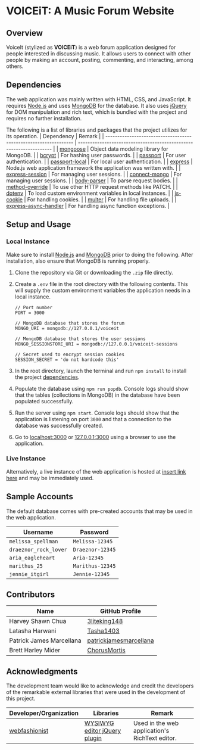 # VOICEiT: A Music Forum Website

## Overview

VoiceIt (stylized as **VOICEiT**) is a web forum application designed for people interested in discussing music. It allows users to connect with other people by making an account, posting, commenting, and interacting, among others.

## Dependencies

The web application was mainly written with HTML, CSS, and JavaScript. It requires [Node.js](https://nodejs.org) and uses [MongoDB](https://www.mongodb.com/) for the database. It also uses [jQuery](https://jquery.com) for DOM manipulation and rich text, which is bundled with the project and requires no further installation.

The following is a list of libraries and packages that the project utilizes for its operation.
| Dependency                                                       | Remark                                                              |
| ---------------------------------------------------------------- | ------------------------------------------------------------------- |
| [mongoose](https://www.npmjs.com/package/mongoose)               | Object data modeling library for MongoDB.                           |
| [bcrypt](https://www.npmjs.com/package/bcrypt)                   | For hashing user passwords.                                         |
| [passport](https://www.npmjs.com/package/passport)               | For user authentication.                                            |
| [passport-local](https://www.npmjs.com/package/passport-local)   | For local user authentication.                                      |
| [express](https://www.npmjs.com/package/express)                 | Node.js web application framework the application was written with. |
| [express-session](https://www.npmjs.com/package/express-session) | For managing user sessions.                                         |
| [connect-mongo](https://www.npmjs.com/package/connect-mongo)     | For managing user sessions.                                         |
| [body-parser](https://www.npmjs.com/package/body-parser)         | To parse request bodies.                                            |
| [method-override](https://www.npmjs.com/package/method-override) | To use other HTTP request methods like PATCH.                       |
| [dotenv](https://www.npmjs.com/package/dotenv)                   | To load custom environment variables in local instances.            |
| [js-cookie](https://www.npmjs.com/package/js-cookie)             | For handling cookies.                                               |
| [multer](https://www.npmjs.com/package/multer)                   | For handling file uploads.                                          |
| [express-async-handler](https://www.npmjs.com/package/express-async-handler) | For handling async function exceptions.                 |

## Setup and Usage

### Local Instance

Make sure to install [Node.js](https://nodejs.org) and [MongoDB](https://www.mongodb.com/) prior to doing the following. After installation, also ensure that MongoDB is running properly.

1. Clone the repository via Git or downloading the `.zip` file directly.
2. Create a `.env` file in the root directory with the following contents. This will supply the custom environment variables the application needs in a local instance.

    ```text
    // Port number
    PORT = 3000 

    // MongoDB database that stores the forum
    MONGO_URI = mongodb://127.0.0.1/voiceit 

    // MongoDB database that stores the user sessions
    MONGO_SESSIONSTORE_URI = mongodb://127.0.0.1/voiceit-sessions

    // Secret used to encrypt session cookies
    SESSION_SECRET = 'do not hardcode this'
    ```

3. In the root directory, launch the terminal and run `npm install` to install the project [dependencies](#dependencies).
4. Populate the database using `npm run popdb`. Console logs should show that the tables (collections in MongoDB) in the database have been populated successfully.
5. Run the server using `npm start`. Console logs should show that the application is listening on port `3000` and that a connection to the database was successfully created.
6. Go to [localhost:3000](http://localhost:3000) or [127.0.0.1:3000](http://127.0.0.1:3000) using a browser to use the application.

### Live Instance

Alternatively, a live instance of the web application is hosted at [insert link here](about:blank) and may be immediately used.

## Sample Accounts

The default database comes with pre-created accounts that may be used in the web application.

| Username              | Password         |
| --------------------- | ---------------- |
| `melissa_spellman`    | `Melissa-12345`  |
| `draeznor_rock_lover` | `Draeznor-12345` |
| `aria_eagleheart`     | `Aria-12345`     |
| `marithus_25`         | `Marithus-12345` |
| `jennie_itgirl`       | `Jennie-12345`   |

## Contributors

| Name                     | GitHub Profile                                                      |
| ------------------------ | ------------------------------------------------------------------- |
| Harvey Shawn Chua        | [3liteking148](https://github.com/3liteking148)                     |
| Latasha Harwani          | [Tasha1403](https://github.com/Tasha1403)                           |
| Patrick James Marcellana | [patrickjamesmarcellana](https://github.com/patrickjamesmarcellana) |
| Brett Harley Mider       | [ChorusMortis](https://github.com/ChorusMortis)                     |

## Acknowledgments

The development team would like to acknowledge and credit the developers of the remarkable external libraries that were used in the development of this project.

| Developer/Organization                            | Libraries                                                                  | Remark                                         |
| ------------------------------------------------- | -------------------------------------------------------------------------- | ---------------------------------------------- |
| [webfashionist](https://github.com/webfashionist) | [WYSIWYG editor jQuery plugin](https://github.com/webfashionist/RichText/) | Used in the web application's RichText editor. |

